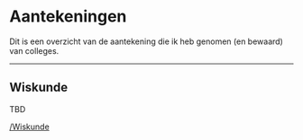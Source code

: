# Aantekeningen 

Dit is een overzicht van de aantekening die ik heb genomen (en bewaard) van colleges. 

-------

## Wiskunde 

TBD

[/Wiskunde](/Wiskunde)





